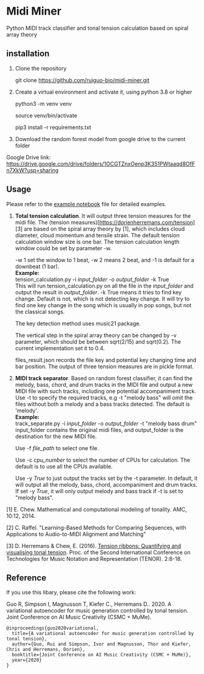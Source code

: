 # Midi Miner
Python MIDI track classifier and tonal tension calculation based on spiral array theory

## installation
1. Clone the repository 

    
    git clone https://github.com/ruiguo-bio/midi-miner.git
2. Create a virtual environment and activate it, using python 3.8 or higher

   
    python3 -m venv venv

    source venv/bin/activate

    pip3 install -r requirements.txt
3. Download the random forest model from google drive to the current folder

Google Drive link: https://drive.google.com/drive/folders/1OCGTZnxOenp3K351PWtaaqd8OfFn7XkW?usp=sharing


## Usage
Please refer to the [example notebook](example.ipynb) file for detailed examples.

1. **Total tension calculation**. It will output three tension measures for the midi file. The (tension measures)[https://dorienherremans.com/tension] [3] are based on the spiral array theory by [1], which includes cloud diameter, cloud momentum and tensile strain. The default tension calculation window size is one bar. The tension calculation length window could be set by parameter -w.

   -w 1 set the window to 1 beat, -w 2 means 2 beat, and -1 is default for a downbeat (1 bar). <br/> **Example:**<br/>tension_calculation.py -i _input_folder_ -o _output_folder_ -k True<br/>
This will run tension_calculation.py on all the file in the _input_folder_ and output the result in 
_output_folder_. -k True means it tries to find key change. Default is not, which is not detecting key change.
It will try to find one key change in the song which is usually in pop songs, but not the classical songs.

    The key detection method uses music21 package.


    The vertical step in the spiral array theory can be changed by -v parameter, which should be between sqrt(2/15) and sqrt(0.2). The current implementation set it to 0.4.



    files_result.json records the file key and potential key changing time and bar position. The output of three tension measures are in pickle format. 

3. **MIDI track separator**. Based on random forest classifier, it can find the melody, bass, chord, and drum tracks in the MIDI file and output a new MIDI file with such tracks, including one potential accompaniment track. Use -t to specify the required tracks, e.g -t "melody bass" will omit the files without both a melody and a bass tracks detected. The default is 'melody'. <br/>  **Example:** <br/> track_separate.py -i _input_folder_ -o _output_folder_  -t "melody bass drum" <br/>
input_folder contains the original midi files, and output_folder is the destination for the new MIDI file.

    Use -f _file_path_ to select one file.

    Use -c _cpu_number_ to select the number of CPUs for calculation. The default is to use all the CPUs available. 

    Use -y _True_ to just output the tracks set by the -t parameter. In default, it will output all the melody, bass, chord, accompaniment and drum tracks. If set -y _True_, it will only output melody and bass track if -t is set to "melody bass".


[1] E. Chew. Mathematical and computational modeling of tonality. AMC, 10:12, 2014.

[2] C. Raffel. "Learning-Based Methods for Comparing Sequences, with Applications to Audio-to-MIDI Alignment and Matching"

[3] D. Herremans & Chew, E. (2016). [Tension ribbons: Quantifying and visualising tonal tension](https://dorienherremans.com/sites/default/files/paper_tenor_dh_preprint_small.pdf). Proc. of the Second International Conference on Technologies for Music Notation and Representation (TENOR). 2:8-18.

## Reference

If you use this libary, please cite the following work: 

Guo R, Simpson I, Magnusson T, Kiefer C., Herremans D..  2020.  A variational autoencoder for music generation controlled by tonal tension. Joint Conference on AI Music Creativity (CSMC + MuMe). 

```
@inproceedings{guo2020variational,
  title={A variational autoencoder for music generation controlled by tonal tension},
  author={Guo, Rui and Simpson, Ivor and Magnusson, Thor and Kiefer, Chris and Herremans, Dorien},
  booktitle={Joint Conference on AI Music Creativity (CSMC + MuMe)},
  year={2020}
}
```
